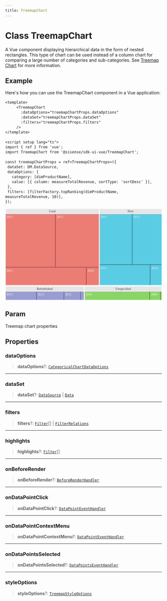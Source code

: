 ```yaml
---
title: TreemapChart
---
```


# Class TreemapChart

A Vue component displaying hierarchical data in the form of nested rectangles.
This type of chart can be used instead of a column chart for comparing a large number of categories and sub-categories.
See [Treemap Chart](https://docs.sisense.com/main/SisenseLinux/treemap.htm) for more information.

## Example

Here's how you can use the TreemapChart component in a Vue application:
```vue
<template>
     <TreemapChart
       :dataOptions="treemapChartProps.dataOptions"
       :dataSet="treemapChartProps.dataSet"
       :filters="treemapChartProps.filters"
     />
</template>

<script setup lang="ts">
import { ref } from 'vue';
import TreemapChart from '@sisense/sdk-ui-vue/TreemapChart';

const treemapChartProps = ref<TreemapChartProps>({
 dataSet: DM.DataSource,
 dataOptions: {
   category: [dimProductName],
   value: [{ column: measureTotalRevenue, sortType: 'sortDesc' }],
 },
 filters: [filterFactory.topRanking(dimProductName, measureTotalRevenue, 10)],
});
```
<img src="../../../img/treemap-chart-example-1.png" width="600px" />

## Param

Treemap chart properties

## Properties

### dataOptions

> **dataOptions**?: [`CategoricalChartDataOptions`](../interfaces/interface.CategoricalChartDataOptions.md)

***

### dataSet

> **dataSet**?: [`DataSource`](../../sdk-data/type-aliases/type-alias.DataSource.md) \| [`Data`](../../sdk-data/interfaces/interface.Data.md)

***

### filters

> **filters**?: [`Filter`](../../sdk-data/interfaces/interface.Filter.md)[] \| [`FilterRelations`](../../sdk-data/interfaces/interface.FilterRelations.md)

***

### highlights

> **highlights**?: [`Filter`](../../sdk-data/interfaces/interface.Filter.md)[]

***

### onBeforeRender

> **onBeforeRender**?: [`BeforeRenderHandler`](../type-aliases/type-alias.BeforeRenderHandler.md)

***

### onDataPointClick

> **onDataPointClick**?: [`DataPointEventHandler`](../../sdk-ui/type-aliases/type-alias.DataPointEventHandler.md)

***

### onDataPointContextMenu

> **onDataPointContextMenu**?: [`DataPointEventHandler`](../../sdk-ui/type-aliases/type-alias.DataPointEventHandler.md)

***

### onDataPointsSelected

> **onDataPointsSelected**?: [`DataPointsEventHandler`](../../sdk-ui/type-aliases/type-alias.DataPointsEventHandler.md)

***

### styleOptions

> **styleOptions**?: [`TreemapStyleOptions`](../interfaces/interface.TreemapStyleOptions.md)

